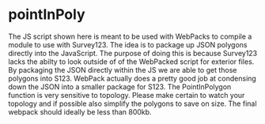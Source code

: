 # pointInPoly

The JS script shown here is meant to be used with WebPacks to compile a module to use with Survey123. The idea is to package up JSON polygons directly into the JavaScript. The purpose of doing this is because Survey123 lacks the abilty to look outside of of the WebPacked script for exterior files. By packaging the JSON directly within the JS we are able to get those polygons into S123. WebPack actually does a pretty good job at condensing down the JSON into a smaller package for S123. The PointInPolygon function is very sensitive to topology. Please make certain to watch your topology and if possible also simplify the polygons to save on size. The final webpack should ideally be less than 800kb.
